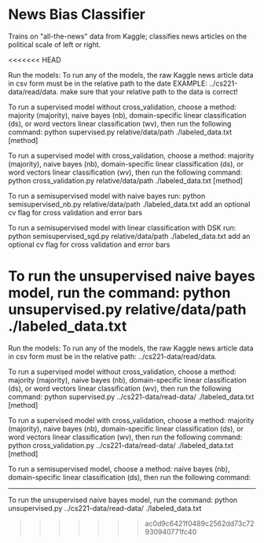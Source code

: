 # News Bias Classifier
Trains on "all-the-news" data from Kaggle; classifies news articles on the political scale of left or right.


<<<<<<< HEAD

Run the models:
To run any of the models, the raw Kaggle news article data in csv form must be in the relative path to the date EXAMPLE: ../cs221-data/read/data. make sure that your relative path to the data is correct!

To run a supervised model without cross_validation, choose a method: majority (majority), naive bayes (nb), domain-specific linear classification (ds), or word vectors linear classification (wv), then run the following command:
python supervised.py relative/data/path ./labeled_data.txt [method]

To run a supervised model with cross_validation, choose a method: majority (majority), naive bayes (nb), domain-specific linear classification (ds), or word vectors linear classification (wv), then run the following command:
python cross_validation.py relative/data/path ./labeled_data.txt [method]

To run a semisupervised model with naive bayes
run:
python semisupervised_nb.py relative/data/path ./labeled_data.txt 
add an optional cv flag for cross validation and error bars

To run a semisupervised model with linear classification with DSK
run:
python semisupervised_sgd.py relative/data/path ./labeled_data.txt 
add an optional cv flag for cross validation and error bars

To run the unsupervised naive bayes model, run the command:
python unsupervised.py relative/data/path ./labeled_data.txt
=======
Run the models:
To run any of the models, the raw Kaggle news article data in csv form must be in the relative path: ../cs221-data/read/data.

To run a supervised model without cross_validation, choose a method: majority (majority), naive bayes (nb), domain-specific linear classification (ds), or word vectors linear classification (wv), then run the following command:
python supervised.py ../cs221-data/read-data/ ./labeled_data.txt [method]

To run a supervised model with cross_validation, choose a method: majority (majority), naive bayes (nb), domain-specific linear classification (ds), or word vectors linear classification (wv), then run the following command:
python cross_validation.py ../cs221-data/read-data/ ./labeled_data.txt [method]

To run a semisupervised model, choose a method: naive bayes (nb), domain-specific linear classification (ds), then run the following command:
_________

To run the unsupervised naive bayes model, run the command:
python unsupervised.py ../cs221-data/read-data/ ./labeled_data.txt
>>>>>>> ac0d9c6421f0489c2562dd73c72930940771fc40
